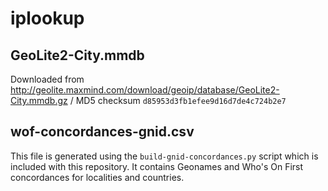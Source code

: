 # iplookup

## GeoLite2-City.mmdb

Downloaded from http://geolite.maxmind.com/download/geoip/database/GeoLite2-City.mmdb.gz / MD5 checksum `d85953d3fb1efee9d16d7de4c724b2e7`

## wof-concordances-gnid.csv

This file is generated using the `build-gnid-concordances.py` script which is included with this repository. It contains Geonames and Who's On First concordances for localities and countries.
